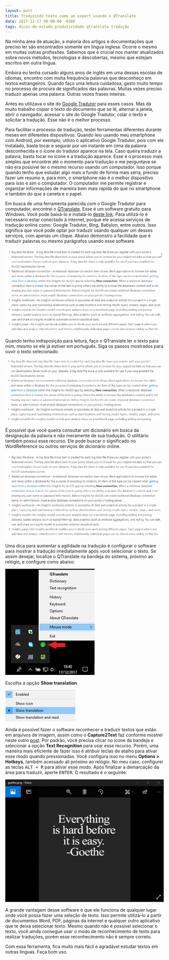 ```yaml
---
layout: post
title: Traduzindo texto como um expert usando o QTranslate
date: 2017-12-17 00:00:00 -0300
tags: dicas-de-estudo produtividade qtranslate tradução
---
```


<p>Na minha área de atuação, a maioria dos artigos e documentações que preciso ler são encontrados somente em língua inglesa. Ocorre o mesmo em muitas outras profissões. Sabemos que é crucial nos manter atualizados sobre novos métodos, tecnologias e descobertas, mesmo que estejam escritos em outra língua.</p>
<p>Embora eu tenha cursado alguns anos de inglês em uma dessas escolas de idiomas, encontro com muita frequência palavras que desconheço em textos estrangeiros. Quando faço uma leitura cuidadosa, gasto muito tempo no processo de procura de significados das palavras. Muitas vezes preciso traduzir apenas uma palavra. Outras vezes frases inteiras.</p>
<p>Antes eu utilizava o site do <a href="https://translate.google.com.br/#en/pt/">Google Tradutor</a> para esses casos. Mas dá muito trabalho copiar o texto do documento que se lê, alternar a janela, abrir o navegador, acessar o site do Google Tradutor, colar o texto e solicitar a tradução. Esse não é o melhor processo.</p>
<p>Para facilitar o processo de tradução, testei ferramentas diferentes durante meses em diferentes dispositivos. Quando leio usando meu smartphone com Android, por exemplo, utilizo o aplicativo Google Tradutor, pois com ele instalado, basta tocar e segurar por um instante em cima da palavra desconhecida e o ícone do tradutor aparece na tela. Caso queira traduzir a palavra, basta tocar no ícone e a tradução aparece. Esse é o processo mais simples que encontrei até o momento para tradução e me perguntava se não era possível ter o mesmo recurso usando um computador. Isso porque quando tenho que estudar algo mais a fundo de forma mais séria, preciso fazer um resumo e, para mim, o smartphone não é o melhor dispositivo para isso e sim o computador. O computador me permite registrar e organizar informações de maneira bem mais rápida do que no smartphone e também do que a caneta e o papel.</p>
<p>Em busca de uma ferramenta parecida com o Google Tradutor para computador, encontrei o <a href="https://quest-app.appspot.com/">QTranslate</a>. Esse é um software gratuito para Windows. Você pode baixá-lo e instalá-lo <a href="https://quest-app.appspot.com/">deste link</a>. Para utilizá-lo é necessário estar conectado à internet, porque ele acessa serviços de tradução online como: Google Tradutor, Bing, Babylon, entre outros. Isso significa que você pode optar por traduzir usando qualquer um desses serviços, com apenas um clique. Abaixo demonstro a facilidade que é traduzir palavras ou mesmo parágrafos usando esse software.</p>
<p><img src="/imagens/qtranslate-traducao-paragrafo.gif" alt="Tradução de parágrafo com Qtranslate." /></p>
<p>Quando tenho indisposição para leitura, faço o QTranslate ler o texto para mim, mesmo se ele já estiver em português. Siga os passos mostrados para ouvir o texto selecionado.</p>
<p><img src="/imagens/qtranslate-speak.gif" alt="Leitura de texto com Qtranslate." /></p>
<p>É possível que você queira consultar um dicionário em busca da designação da palavra e não meramente de sua tradução. O utilitário também possui esse recurso. Ele pode buscar o significado no WordReference ou outros serviços de dicionário online.</p>
<p><img src="/imagens/qtranslate-dicionario.gif" alt="Consultando o dicionário com Qtranslate." /></p>
<p>Uma dica para aumentar a agilidade na tradução é configurar o software para mostrar a tradução imediatamente após você selecionar o texto. Se assim desejar, localize o QTranslate na bandeja do sistema, próximo ao relógio, e configure como abaixo:</p>
<p><img src="/imagens/qtranslate-bandeja.png" alt="Localizando o QTranslate na bandeja." /></p>
<p>Escolha a opção <strong>Show translation</strong>.</p>
<p><img src="/imagens/qtranslate-bandeja-opcoes-1.png" alt="Escolhendo a opção Show Translation para tradução após seleção." /></p>
<p>Ainda é possível fazer o software reconhecer e traduzir textos que estão em arquivos de imagem, assim como o <strong>Capture2Text</strong> faz conforme mostrei neste outro <a href="https://cancastilho.com.br/blog/2017/10/23/estude-de-forma-eficiente-capturando-texto-de-imagem/">post</a>. Por padrão, você precisa clicar no ícone da bandeja e selecionar a opção <strong>Text Recognition</strong> para usar esse recurso. Porém, uma maneira mais eficiente de fazer isso é atribuir teclas de atalho para ativar esse modo quando pressionadas. Você configura isso no menu <strong>Options > Hotkeys</strong>, também acessado ali próximo ao relógio. No meu caso, configurei as teclas <kbd>ALT + R</kbd> para ativar esse modo. Após finalizar a demarcação da área para traduzir, aperte <kbd>ENTER</kbd>. O resultado é o seguinte:</p>
<p><img src="/imagens/qtranslate-ocr.gif" alt="Reconhecimento e tradução de texto de imagens com QTranslate." /></p>
<p>A grande vantagem desse software é que ele funciona de qualquer lugar onde você possa fazer uma seleção de texto. Isso permite utilizá-lo a partir de documentos Word, PDF, páginas da internet e qualquer outro aplicativo que te deixa selecionar texto. Mesmo quando não é possível selecionar o texto, você ainda consegue usar o modo de reconhecimento de texto para realizar traduções, porém esse reconhecimento não é sempre correto.</p>
<p>Com essa ferramenta, fica muito mais fácil e agradável estudar textos em outras línguas. Faça bom uso.</p>